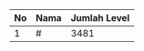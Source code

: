 | No | Nama            | Jumlah Level |
|----|-----------------|--------------|
| 1  | #    |    3481        |
